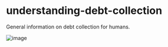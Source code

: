 # understanding-debt-collection
General information on debt collection for humans.

![image](https://user-images.githubusercontent.com/16453674/103896697-a8d87d80-50f2-11eb-8da2-b6ae3c88351b.png)
